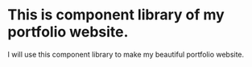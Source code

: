 # This is component library of my portfolio website.

I will use this component library to make my beautiful portfolio website.

